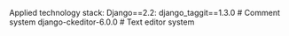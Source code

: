 Applied technology stack:
Django==2.2:
    django_taggit==1.3.0 # Comment system
    django-ckeditor-6.0.0 # Text editor system
